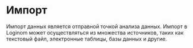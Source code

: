 # Импорт

Импорт данных является отправной точкой анализа данных. Импорт в Loginom может осуществляться из множества источников, таких как текстовый файл, электронные таблицы, базы данных и другие.
